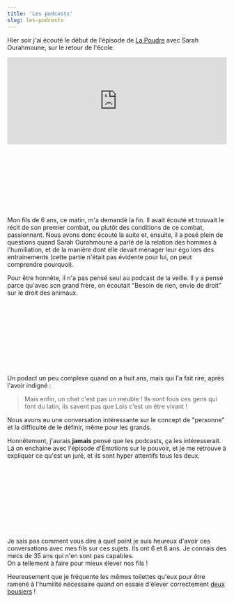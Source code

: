 ```yaml
---
title: 'Les podcasts'
slug: les-podcasts
---
```


Hier soir j'ai écouté le début de l'épisode de
[La Poudre](https://boris.schapira.dev/2019/08/lauren-bastide/) avec Sarah
Ourahmoune, sur le retour de l'école.

<div class="videoWrapper" style="padding-bottom: 30%;">
<iframe loading="lazy" src="https://art19.com/shows/la-poudre/episodes/46871438-36d3-42dd-8c53-9f06f0a60840/embed?theme=dark-custom" style="width: 100%; height: 200px; border: 0 none;" scrolling="no"></iframe>
</div>

Mon fils de 6 ans, ce matin, m'a demandé la fin. Il avait écouté et trouvait le
récit de son premier combat, ou plutôt des conditions de ce combat, passionnant.
Nous avons donc écouté la suite et, ensuite, il a posé plein de questions quand
Sarah Ourahmoune a parlé de la relation des hommes à l'humiliation, et de la
manière dont elle devait ménager leur égo lors des entrainements (cette partie
n'était pas évidente pour lui, on peut comprendre pourquoi).

Pour être honnête, il n'a pas pensé seul au podcast de la veille. Il y a pensé
parce qu'avec son grand frère, on écoutait "Besoin de rien, envie de droit" sur
le droit des animaux.

<div class="videoWrapper" style="padding-bottom: 30%;>
<iframe loading="lazy" src="https://embed.acast.com/besoin-de-rien-envie-de-droit/a-t-onledroitdemangersonchat-" frameBorder="0" width="100%" height="110px" allow="autoplay"></iframe>
</div>

Un podact un peu complexe quand on a huit ans, mais qui l'a fait rire, après
l'avoir indigné :

> Mais enfin, un chat c'est pas un meuble ! Ils sont fous ces gens qui font du
> latin, ils savent pas que Loïs c'est un être vivant !

Nous avons eu une conversation intéressante sur le concept de "personne" et la
difficulté de le définir, même pour les grands.

Honnêtement, j'aurais **jamais** pensé que les podcasts, ça les intéresserait.
Là on enchaine avec l'épisode d'Émotions sur le pouvoir, et je me retrouve à
expliquer ce qu'est un juré, et ils sont hyper attentifs tous les deux.

<div class="videoWrapper" style="padding-bottom: 30%;>
<iframe width="100%" height="300" scrolling="no" frameborder="no" allow="autoplay" src="https://w.soundcloud.com/player/?url=https%3A//api.soundcloud.com/tracks/577062075&color=%23ff5500&auto_play=false&hide_related=false&show_comments=true&show_user=true&show_reposts=false&show_teaser=true&visual=true"></iframe>
</div>

Je sais pas comment vous dire à quel point je suis heureux d'avoir ces
conversations avec mes fils sur ces sujets. Ils ont 6 et 8 ans. Je connais des
mecs de 35 ans qui n'en sont pas capables.  
On a tellement à faire pour mieux élever nos fils !

Heureusement que je fréquente les mêmes toilettes qu'eux pour être ramené à
l'humilité nécessaire quand on essaie d'élever correctement
[deux bousiers](/2019/05/petits-noms/) !
